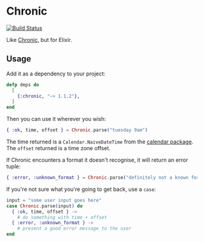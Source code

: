 # Chronic

[![Build Status](https://travis-ci.org/radar/chronic.svg?branch=master)](https://travis-ci.org/radar/chronic)

Like [Chronic](http://rubygems.org/gems/chronic), but for Elixir.

## Usage

Add it as a dependency to your project:

```elixir
defp deps do
  [
    {:chronic, "~> 1.1.2"},
  ]
end
```

Then you can use it wherever you wish:

```elixir
{ :ok, time, offset } = Chronic.parse("tuesday 9am")
```

The time returned is a `Calendar.NaiveDateTime` from the [calendar package](https://github.com/lau/calendar). The `offset` returned is a time zone offset.

If Chronic encounters a format it doesn't recognise, it will return an error tuple:

```elixir
{ :error, :unknown_format } = Chronic.parse("definitely not a known format, no siree")
```

If you're not sure what you're going to get back, use a `case`:

```elixir
input = "some user input goes here"
case Chronic.parse(input) do
  { :ok, time, offset } ->
    # do something with time + offset
  { :error, :unknown_format } -> 
    # present a good error message to the user
end
```
